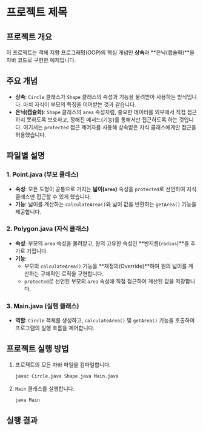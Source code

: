 # 프로젝트 제목

## 프로젝트 개요

이 프로젝트는 객체 지향 프로그래밍(OOP)의 핵심 개념인 **상속**과 **은닉(캡슐화)**을 자바 코드로 구현한 예제입니다.

## 주요 개념

- **상속**: `Circle` 클래스가 `Shape` 클래스의 속성과 기능을 물려받아 사용하는 방식입니다. 마치 자식이 부모의 특징을 이어받는 것과 같습니다.
- **은닉(캡슐화)**: `Shape` 클래스의 `area` 속성처럼, 중요한 데이터를 외부에서 직접 접근하지 못하도록 보호하고, 정해진 메서드(기능)를 통해서만 접근하도록 하는 것입니다. 여기서는 `protected` 접근 제어자를 사용해 상속받은 자식 클래스에게만 접근을 허용했습니다.

## 파일별 설명

### 1. Point.java (부모 클래스)

- **속성**: 모든 도형이 공통으로 가지는 **넓이(`area`)** 속성을 `protected`로 선언하여 자식 클래스만 접근할 수 있게 했습니다.
- **기능**: 넓이를 계산하는 `calculateArea()`와 넓이 값을 반환하는 `getArea()` 기능을 제공합니다.

### 2. Polygon.java (자식 클래스)

- **속성**: 부모의 `area` 속성을 물려받고, 원의 고유한 속성인 **반지름(`radius`)**을 추가로 가집니다.
- **기능**:
    - 부모의 `calculateArea()` 기능을 **재정의(Override)**하여 원의 넓이를 계산하는 구체적인 로직을 구현합니다.
    - `protected`로 선언된 부모의 `area` 속성에 직접 접근하여 계산된 값을 저장합니다.

### 3. Main.java (실행 클래스)

- **역할**: `Circle` 객체를 생성하고, `calculateArea()` 및 `getArea()` 기능을 호출하여 프로그램의 실행 흐름을 제어합니다.

## 프로젝트 실행 방법

1.  프로젝트의 모든 자바 파일을 컴파일합니다.
    ```bash
    javac Circle.java Shape.java Main.java
    ```
2.  `Main` 클래스를 실행합니다.
    ```bash
    java Main
    ```

## 실행 결과